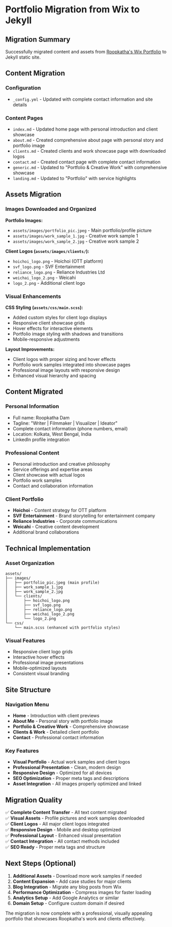 # Portfolio Migration from Wix to Jekyll

## Migration Summary

Successfully migrated content and assets from [Roopkatha's Wix Portfolio](https://roopkathadam1.wixsite.com/roopkathandwhatnot) to Jekyll static site.

## Content Migration

### Configuration
- `_config.yml` - Updated with complete contact information and site details

### Content Pages
- `index.md` - Updated home page with personal introduction and client showcase
- `about.md` - Created comprehensive about page with personal story and portfolio image
- `clients.md` - Created clients and work showcase page with downloaded logos
- `contact.md` - Created contact page with complete contact information
- `generic.md` - Updated to "Portfolio & Creative Work" with comprehensive showcase
- `landing.md` - Updated to "Portfolio" with service highlights

## Assets Migration

### Images Downloaded and Organized

**Portfolio Images:**
- `assets/images/portfolio_pic.jpeg` - Main portfolio/profile picture
- `assets/images/work_sample_1.jpg` - Creative work sample 1
- `assets/images/work_sample_2.jpg` - Creative work sample 2

**Client Logos (`assets/images/clients/`):**
- `hoichoi_logo.png` - Hoichoi (OTT platform)
- `svf_logo.png` - SVF Entertainment
- `reliance_logo.png` - Reliance Industries Ltd
- `weichai_logo_2.png` - Weicahi
- `logo_2.png` - Additional client logo

### Visual Enhancements

**CSS Styling (`assets/css/main.scss`):**
- Added custom styles for client logo displays
- Responsive client showcase grids
- Hover effects for interactive elements
- Portfolio image styling with shadows and transitions
- Mobile-responsive adjustments

**Layout Improvements:**
- Client logos with proper sizing and hover effects
- Portfolio work samples integrated into showcase pages
- Professional image layouts with responsive design
- Enhanced visual hierarchy and spacing

## Content Migrated

### Personal Information
- Full name: Roopkatha Dam
- Tagline: "Writer | Filmmaker | Visualizer | Ideator"
- Complete contact information (phone numbers, email)
- Location: Kolkata, West Bengal, India
- LinkedIn profile integration

### Professional Content
- Personal introduction and creative philosophy
- Service offerings and expertise areas
- Client showcase with actual logos
- Portfolio work samples
- Contact and collaboration information

### Client Portfolio
- **Hoichoi** - Content strategy for OTT platform
- **SVF Entertainment** - Brand storytelling for entertainment company
- **Reliance Industries** - Corporate communications
- **Weicahi** - Creative content development
- Additional brand collaborations

## Technical Implementation

### Asset Organization
```
assets/
├── images/
│   ├── portfolio_pic.jpeg (main profile)
│   ├── work_sample_1.jpg
│   ├── work_sample_2.jpg
│   └── clients/
│       ├── hoichoi_logo.png
│       ├── svf_logo.png
│       ├── reliance_logo.png
│       ├── weichai_logo_2.png
│       └── logo_2.png
└── css/
    └── main.scss (enhanced with portfolio styles)
```

### Visual Features
- Responsive client logo grids
- Interactive hover effects
- Professional image presentations
- Mobile-optimized layouts
- Consistent visual branding

## Site Structure

### Navigation Menu
- **Home** - Introduction with client previews
- **About Me** - Personal story with portfolio image
- **Portfolio & Creative Work** - Comprehensive showcase
- **Clients & Work** - Detailed client portfolio
- **Contact** - Professional contact information

### Key Features
- **Visual Portfolio** - Actual work samples and client logos
- **Professional Presentation** - Clean, modern design
- **Responsive Design** - Optimized for all devices
- **SEO Optimization** - Proper meta tags and descriptions
- **Asset Integration** - All images properly optimized and linked

## Migration Quality

✅ **Complete Content Transfer** - All text content migrated  
✅ **Visual Assets** - Profile pictures and work samples downloaded  
✅ **Client Logos** - All major client logos integrated  
✅ **Responsive Design** - Mobile and desktop optimized  
✅ **Professional Layout** - Enhanced visual presentation  
✅ **Contact Integration** - All contact methods included  
✅ **SEO Ready** - Proper meta tags and structure  

## Next Steps (Optional)

1. **Additional Assets** - Download more work samples if needed
2. **Content Expansion** - Add case studies for major clients
3. **Blog Integration** - Migrate any blog posts from Wix
4. **Performance Optimization** - Compress images for faster loading
5. **Analytics Setup** - Add Google Analytics or similar
6. **Domain Setup** - Configure custom domain if desired

The migration is now complete with a professional, visually appealing portfolio that showcases Roopkatha's work and clients effectively. 